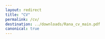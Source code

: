 ```yaml
---
layout: redirect
title: "CV"
permalink: /cv/
destination: ../downloads/Rana_cv_main.pdf
canonical: true
---
```



